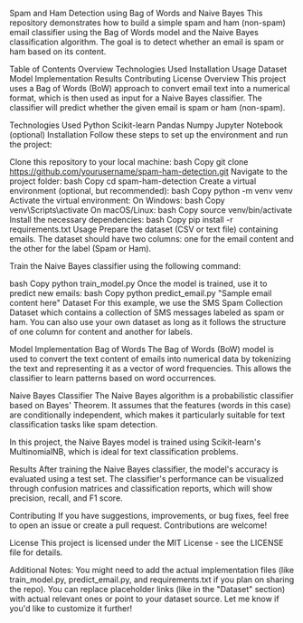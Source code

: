 Spam and Ham Detection using Bag of Words and Naive Bayes
This repository demonstrates how to build a simple spam and ham (non-spam) email classifier using the Bag of Words model and the Naive Bayes classification algorithm. The goal is to detect whether an email is spam or ham based on its content.

Table of Contents
Overview
Technologies Used
Installation
Usage
Dataset
Model Implementation
Results
Contributing
License
Overview
This project uses a Bag of Words (BoW) approach to convert email text into a numerical format, which is then used as input for a Naive Bayes classifier. The classifier will predict whether the given email is spam or ham (non-spam).

Technologies Used
Python
Scikit-learn
Pandas
Numpy
Jupyter Notebook (optional)
Installation
Follow these steps to set up the environment and run the project:

Clone this repository to your local machine:
bash
Copy
git clone https://github.com/yourusername/spam-ham-detection.git
Navigate to the project folder:
bash
Copy
cd spam-ham-detection
Create a virtual environment (optional, but recommended):
bash
Copy
python -m venv venv
Activate the virtual environment:
On Windows:
bash
Copy
venv\Scripts\activate
On macOS/Linux:
bash
Copy
source venv/bin/activate
Install the necessary dependencies:
bash
Copy
pip install -r requirements.txt
Usage
Prepare the dataset (CSV or text file) containing emails. The dataset should have two columns: one for the email content and the other for the label (Spam or Ham).

Train the Naive Bayes classifier using the following command:

bash
Copy
python train_model.py
Once the model is trained, use it to predict new emails:
bash
Copy
python predict_email.py "Sample email content here"
Dataset
For this example, we use the SMS Spam Collection Dataset which contains a collection of SMS messages labeled as spam or ham. You can also use your own dataset as long as it follows the structure of one column for content and another for labels.

Model Implementation
Bag of Words
The Bag of Words (BoW) model is used to convert the text content of emails into numerical data by tokenizing the text and representing it as a vector of word frequencies. This allows the classifier to learn patterns based on word occurrences.

Naive Bayes Classifier
The Naive Bayes algorithm is a probabilistic classifier based on Bayes' Theorem. It assumes that the features (words in this case) are conditionally independent, which makes it particularly suitable for text classification tasks like spam detection.

In this project, the Naive Bayes model is trained using Scikit-learn's MultinomialNB, which is ideal for text classification problems.

Results
After training the Naive Bayes classifier, the model's accuracy is evaluated using a test set. The classifier's performance can be visualized through confusion matrices and classification reports, which will show precision, recall, and F1 score.

Contributing
If you have suggestions, improvements, or bug fixes, feel free to open an issue or create a pull request. Contributions are welcome!

License
This project is licensed under the MIT License - see the LICENSE file for details.

Additional Notes:
You might need to add the actual implementation files (like train_model.py, predict_email.py, and requirements.txt if you plan on sharing the repo).
You can replace placeholder links (like in the "Dataset" section) with actual relevant ones or point to your dataset source.
Let me know if you'd like to customize it further!



